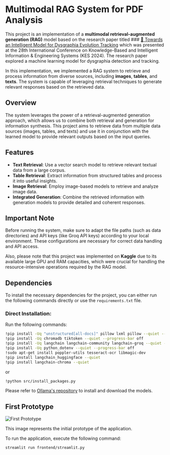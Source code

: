 # Multimodal RAG System for PDF Analysis
This project is an implementation of a **multimodal retrieval-augmented generation (RAG)** model based on the research paper titled  ### [🔗 Towards an Intelligent Model for Dysgraphia Evolution Tracking](https://hal.science/hal-04593939/) which was presented at the 28th International Conference on Knowledge-Based and Intelligent Information & Engineering Systems (KES 2024). The research paper explored a machine learning model for dysgraphia detection and tracking. 

In this implementation, we implemented a RAG system to retrieve and process information from diverse sources, including **images**, **tables**, and **texts**. The system is capable of leveraging retrieval techniques to generate relevant responses based on the retrieved data.

## Overview

The system leverages the power of a retrieval-augmented generation approach, which allows us to combine both retrieval and generation for information synthesis. This project aims to retrieve data from multiple data sources (images, tables, and texts) and use it in conjunction with the learned model to provide relevant outputs based on the input queries.

## Features

- **Text Retrieval**: Use a vector search model to retrieve relevant textual data from a large corpus.
- **Table Retrieval**: Extract information from structured tables and process it into useful insights.
- **Image Retrieval**: Employ image-based models to retrieve and analyze image data.
- **Integrated Generation**: Combine the retrieved information with generation models to provide detailed and coherent responses.

## **Important Note**

Before running the system, make sure to adapt the file paths (such as data directories) and API keys (like Groq API keys) according to your local environment. These configurations are necessary for correct data handling and API access.

Also, please note that this project was implemented on **Kaggle** due to its available large GPU and RAM capacities, which were crucial for handling the resource-intensive operations required by the RAG model.

## Dependencies

To install the necessary dependencies for the project, you can either run the following commands directly or use the `requirements.txt` file. 

### Direct Installation:

Run the following commands:

```bash
!pip install -Uq "unstructured[all-docs]" pillow lxml pillow --quiet --progress-bar off
!pip install -Uq chromadb tiktoken --quiet --progress-bar off
!pip install -Uq langchain langchain-community langchain-groq --quiet --progress-bar off
!pip install -Uq python_dotenv --quiet --progress-bar off
!sudo apt-get install poppler-utils tesseract-ocr libmagic-dev
!pip install langchain_huggingface --quiet
!pip install langchain-chroma --quiet
```

or 

```bash
!python src/install_packages.py
```

Please refer to [Ollama's repository](https://github.com/ollama/ollama) to install and download the models.

## First Prototype

![First Prototype](C:/Users/User/Desktop/RAG_INTERFACE.jpg)

This image represents the initial prototype of the application.

To run the application, execute the following command:

```bash
streamlit run frontend/streamlit.py
```
